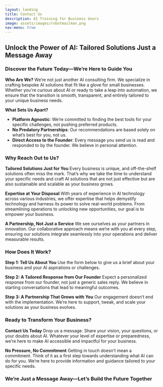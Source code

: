 ```yaml
---
layout: landing
title: Contact Us
description: AI Training for Business Users
image: assets/images/robotmailman.png
nav-menu: true
---
```


## Unlock the Power of AI: Tailored Solutions Just a Message Away

### Discover the Future Today—We’re Here to Guide You

**Who Are We?**
We’re not just another AI consulting firm. We specialize in crafting bespoke AI solutions that fit like a glove for small businesses. Whether you're curious about AI or ready to take a leap into automation, we ensure that the transition is smooth, transparent, and entirely tailored to your unique business needs.

**What Sets Us Apart?**
- **Platform Agnostic**: We’re committed to finding the best tools for your specific challenges, not pushing preferred products.
- **No Predatory Partnerships**: Our recommendations are based solely on what’s best for you, not us.
- **Direct Access to the Founder**: Every message you send us is read and responded to by the founder. We believe in personal attention.

### Why Reach Out to Us?

**Tailored Solutions Just for You**
Every business is unique, and off-the-shelf solutions often miss the mark. That’s why we take the time to understand your specific needs and craft AI solutions that are not just effective but are also sustainable and scalable as your business grows.

**Expertise at Your Disposal**
With years of experience in AI technology across various industries, we offer expertise that helps demystify technology and harness its power to solve real-world problems. From streamlining operations to unlocking new opportunities, our goal is to empower your business.

**A Partnership, Not Just a Service**
We see ourselves as your partners in innovation. Our collaborative approach means we’re with you at every step, ensuring our solutions integrate seamlessly into your operations and deliver measurable results.

### How Does It Work?

**Step 1: Tell Us About You**
Use the form below to give us a brief about your business and your AI aspirations or challenges.

**Step 2: A Tailored Response from Our Founder**
Expect a personalized response from our founder, not just a generic sales reply. We believe in starting conversations that lead to meaningful outcomes.

**Step 3: A Partnership That Grows with You**
Our engagement doesn’t end with the implementation. We’re here to support, tweak, and scale your solutions as your business evolves.

### Ready to Transform Your Business?

**Contact Us Today**
Drop us a message. Share your vision, your questions, or your doubts about AI. Whatever your level of expertise or preparedness, we’re here to make AI accessible and impactful for your business.

**No Pressure, No Commitment**
Getting in touch doesn’t mean a commitment. Think of it as a first step towards understanding what AI can do for you. We’re here to provide information and guidance tailored to your specific needs.

### We’re Just a Message Away—Let’s Build the Future Together